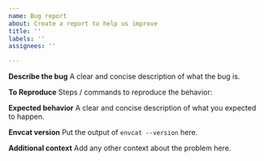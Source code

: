```yaml
---
name: Bug report
about: Create a report to help us improve
title: ''
labels: ''
assignees: ''

---
```


**Describe the bug**
A clear and concise description of what the bug is.

**To Reproduce**
Steps / commands to reproduce the behavior:

**Expected behavior**
A clear and concise description of what you expected to happen.

**Envcat version**
Put the output of `envcat --version` here.

**Additional context**
Add any other context about the problem here.
